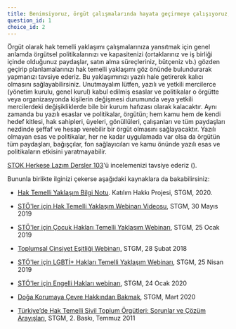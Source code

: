 ```yaml
---
title: Benimsiyoruz, örgüt çalışmalarında hayata geçirmeye çalışıyoruz; ancak henüz örgütsel dokümanlarımızı hak temelli yaklaşım ışığında gözden geçirmedik.
question_id: 1
choice_id: 2
---
```

Örgüt olarak hak temelli yaklaşımı çalışmalarınıza yansıtmak için genel anlamda örgütsel politikalarınızı ve kapasitenizi (ortaklarınız ve iş birliği içinde olduğunuz paydaşlar, satın alma süreçleriniz, bütçeniz vb.) gözden geçirip planlamalarınızı hak temelli yaklaşımı göz önünde bulundurarak yapmanızı tavsiye ederiz. Bu yaklaşımınızı yazılı hale getirerek kalıcı olmasını sağlayabilirsiniz. Unutmayalım lütfen, yazılı ve yetkili mercilerce (yönetim kurulu, genel kurul) kabul edilmiş esaslar ve politikalar o örgütte veya organizasyonda kişilerin değişmesi durumunda veya yetkili mercilerdeki değişikliklerde bile bir kurum hafızası olarak kalacaktır. Aynı zamanda bu yazılı esaslar ve politikalar, örgütün; hem kamu hem de kendi hedef kitlesi, hak sahipleri, üyeleri, gönüllüleri, çalışanları ve tüm paydaşları nezdinde şeffaf ve hesap verebilir bir örgüt olmasını sağlayacaktır. Yazılı olmayan esas ve politikalar, her ne kadar uygulamada var olsa da örgütün tüm paydaşları, bağışçılar, fon sağlayıcıları ve kamu önünde yazılı esas ve politikaların etkisini yaratmayabilir.

[<u>STOK Herkese Lazım Dersler 103</u>](https://www.stgm.org.tr/sivil-toplum-okulu-stok/103-hak-temelli-yaklasim-ana-akimlastirma)'ü incelemenizi tavsiye ederiz ().

Bununla birlikte ilginizi çekerse aşağıdaki kaynaklara da bakabilirsiniz:

- [<u>Hak Temelli Yaklaşım Bilgi Notu</u>](https://www.katilimhakki.org/wp-content/uploads/2020/02/Hak-temelli-yaklas%CC%A7%C4%B1m_kontrol-listesi.pdf). Katılım Hakkı Projesi, STGM, 2020.

- [<u>STÖ'ler için Hak Temelli Yaklaşım Webinarı Videosu</u>](https://www.youtube.com/watch?v=lzgOq226K84), STGM, 30 Mayıs 2019

- [<u>STÖ'ler için Çocuk Hakları Temelli Yaklaşım Webinarı</u>](https://www.youtube.com/watch?v=2A389ItU7Rg&list=PLNNUSz3jzVL7vWHXlq7KaCZ0TrQxxA3NJ&index=8&t=15s), STGM, 25 Ocak 2019

- [<u>Toplumsal Cinsiyet Eşitliği Webinarı,</u>](https://www.youtube.com/watch?v=OIayUA2roIQ&list=PLNNUSz3jzVL7vWHXlq7KaCZ0TrQxxA3NJ&index=8&t=5s) STGM, 28 Şubat 2018

- [<u>STÖ'ler için LGBTİ+ Hakları Temelli Yaklaşım Webinarı</u>](https://www.youtube.com/watch?v=dY1NPt8a98w&list=PLNNUSz3jzVL7vWHXlq7KaCZ0TrQxxA3NJ&index=10&t=448s), STGM, 25 Nisan 2019

- [<u>STÖ'ler için Engelli Hakları webinarı</u>](https://www.youtube.com/watch?v=aw8Zbl3b580&list=PLNNUSz3jzVL7vWHXlq7KaCZ0TrQxxA3NJ&index=12&t=22s), STGM, 24 Ocak 2020

- [<u>Doğa Korumaya Çevre Hakkından Bakmak</u>](https://www.youtube.com/watch?v=QsX-pc2WE-o&list=PLNNUSz3jzVL7vWHXlq7KaCZ0TrQxxA3NJ&index=13&t=16s), STGM, Mart 2020

- [<u>Türkiye’de Hak Temelli Sivil Toplum Örgütleri: Sorunlar ve Çözüm Arayışları</u>](https://www.stgm.org.tr/sites/default/files/2020-08/turkiyede-hak-temelli-stoleri-sorunlar-ve-cozum-arayislari.pdf), STGM, 2. Baskı, Temmuz 2011

